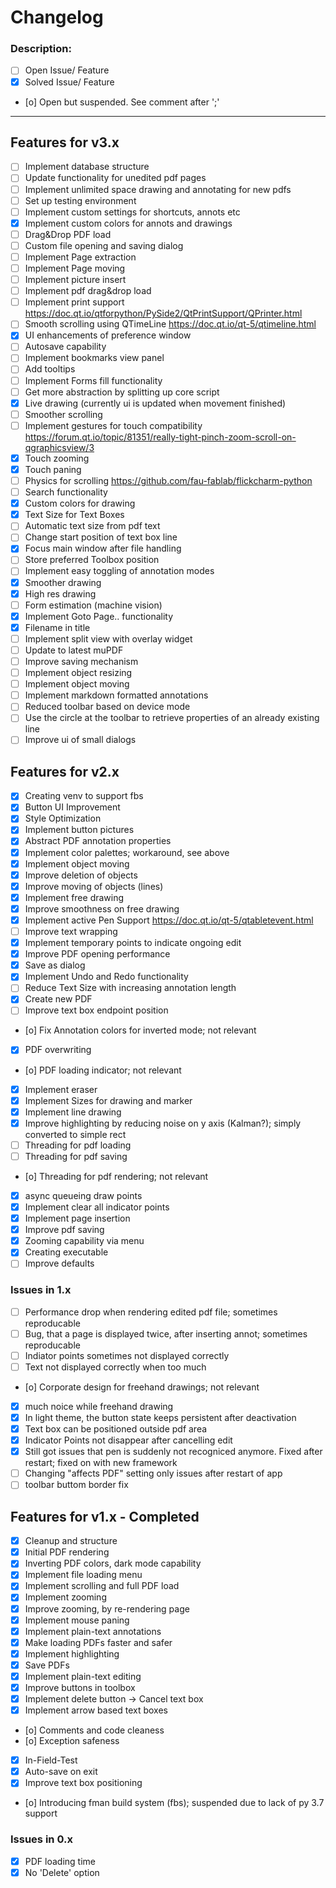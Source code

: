 # Changelog

### Description:

- [ ] Open Issue/ Feature
- [x] Solved Issue/ Feature
- [o] Open but suspended. See comment after ';'
***

## Features for v3.x

- [ ] Implement database structure
- [ ] Update functionality for unedited pdf pages
- [ ] Implement unlimited space drawing and annotating for new pdfs
- [ ] Set up testing environment
- [ ] Implement custom settings for shortcuts, annots etc
- [x] Implement custom colors for annots and drawings
- [ ] Drag&Drop PDF load
- [ ] Custom file opening and saving dialog
- [ ] Implement Page extraction
- [ ] Implement Page moving
- [ ] Implement picture insert
- [ ] Implement pdf drag&drop load
- [ ] Implement print support https://doc.qt.io/qtforpython/PySide2/QtPrintSupport/QPrinter.html
- [ ] Smooth scrolling using QTimeLine https://doc.qt.io/qt-5/qtimeline.html
- [x] UI enhancements of preference window
- [ ] Autosave capability
- [ ] Implement bookmarks view panel
- [ ] Add tooltips
- [ ] Implement Forms fill functionality
- [ ] Get more abstraction by splitting up core script
- [x] Live drawing (currently ui is updated when movement finished)
- [ ] Smoother scrolling
- [ ] Implement gestures for touch compatibility https://forum.qt.io/topic/81351/really-tight-pinch-zoom-scroll-on-qgraphicsview/3
- [x] Touch zooming
- [x] Touch paning
- [ ] Physics for scrolling https://github.com/fau-fablab/flickcharm-python
- [ ] Search functionality
- [x] Custom colors for drawing
- [x] Text Size for Text Boxes
- [ ] Automatic text size from pdf text
- [ ] Change start position of text box line
- [x] Focus main window after file handling
- [ ] Store preferred Toolbox position
- [ ] Implement easy toggling of annotation modes
- [x] Smoother drawing
- [x] High res drawing
- [ ] Form estimation (machine vision)
- [x] Implement Goto Page.. functionality
- [x] Filename in title
- [ ] Implement split view with overlay widget
- [ ] Update to latest muPDF
- [ ] Improve saving mechanism
- [ ] Implement object resizing
- [ ] Implement object moving
- [ ] Implement markdown formatted annotations
- [ ] Reduced toolbar based on device mode
- [ ] Use the circle at the toolbar to retrieve properties of an already existing line
- [ ] Improve ui of small dialogs

## Features for v2.x

- [x] Creating venv to support fbs
- [x] Button UI Improvement
- [x] Style Optimization
- [x] Implement button pictures
- [x] Abstract PDF annotation properties
- [x] Implement color palettes; workaround, see above
- [x] Implement object moving
- [x] Improve deletion of objects
- [x] Improve moving of objects (lines)
- [x] Implement free drawing
- [x] Improve smoothness on free drawing
- [x] Implement active Pen Support https://doc.qt.io/qt-5/qtabletevent.html
- [ ] Improve text wrapping
- [x] Implement temporary points to indicate ongoing edit
- [x] Improve PDF opening performance
- [x] Save as dialog
- [x] Implement Undo and Redo functionality
- [ ] Reduce Text Size with increasing annotation length
- [x] Create new PDF
- [ ] Improve text box endpoint position
- [o] Fix Annotation colors for inverted mode; not relevant
- [x] PDF overwriting
- [o] PDF loading indicator; not relevant
- [x] Implement eraser
- [x] Implement Sizes for drawing and marker
- [x] Implement line drawing
- [x] Improve highlighting by reducing noise on y axis (Kalman?); simply converted to simple rect
- [ ] Threading for pdf loading
- [ ] Threading for pdf saving
- [o] Threading for pdf rendering; not relevant
- [x] async queueing draw points
- [x] Implement clear all indicator points
- [x] Implement page insertion
- [x] Improve pdf saving
- [x] Zooming capability via menu
- [x] Creating executable
- [ ] Improve defaults

### Issues in 1.x

- [ ] Performance drop when rendering edited pdf file; sometimes reproducable
- [ ] Bug, that a page is displayed twice, after inserting annot; sometimes reproducable
- [ ] Indiator points sometimes not displayed correctly
- [ ] Text not displayed correctly when too much
- [o] Corporate design for freehand drawings; not relevant
- [x] much noice while freehand drawing
- [x] In light theme, the button state keeps persistent after deactivation
- [x] Text box can be positioned outside pdf area
- [x] Indicator Points not disappear after cancelling edit
- [x] Still got issues that pen is suddenly not recogniced anymore. Fixed after restart; fixed on with new framework
- [ ] Changing "affects PDF" setting only issues after restart of app
- [ ] toolbar buttom border fix

## Features for v1.x - Completed

- [x] Cleanup and structure
- [x] Initial PDF rendering
- [x] Inverting PDF colors, dark mode capability
- [x] Implement file loading menu
- [x] Implement scrolling and full PDF load
- [x] Implement zooming
- [x] Improve zooming, by re-rendering page
- [x] Implement mouse paning
- [x] Implement plain-text annotations
- [x] Make loading PDFs faster and safer
- [x] Implement highlighting
- [x] Save PDFs
- [x] Implement plain-text editing
- [x] Improve buttons in toolbox
- [x] Implement delete button -> Cancel text box
- [x] Implement arrow based text boxes
- [o] Comments and code cleaness
- [o] Exception safeness
- [x] In-Field-Test
- [x] Auto-save on exit
- [x] Improve text box positioning
- [o] Introducing fman build system (fbs); suspended due to lack of py 3.7 support

### Issues in 0.x

- [x] PDF loading time
- [x] No 'Delete' option
